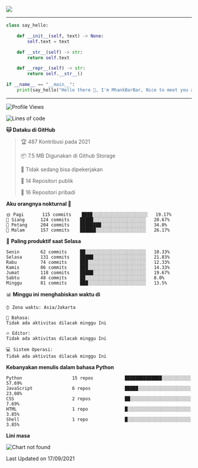<img align="center" height="auto" src="https://github.com/MhankBarBar/MhankBarBar/blob/master/img/1.jpg"/>
<!--
___
![Metrics](https://github.com/MhankBarBar/MhankBarBar/blob/master/github-metrics.svg)
___
-->
<!--
[![ReadMe Card](https://github-readme-stats.vercel.app/api/pin/?username=mhankbarbar&repo=termux-wabot&theme=auto)](https://github.com/mhankbarbar/termux-wabot)
-->

---
```python
class say_hello:

    def __init__(self, text) -> None:
        self.text = text

    def __str__(self) -> str:
        return self.text

    def __repr__(self) -> str:
        return self.__str__()

if __name__ == "__main__":
    print(say_hello("Hello there 👋, I'm MhankBarBar, Nice to meet you all!"))
```
---
<!--START_SECTION:waka-->
![Profile Views](http://img.shields.io/badge/Profil%20dilihat-275-blue)

![Lines of code](https://img.shields.io/badge/Sejak%20Hello%20World%20aku%20telah%20menulis-494682%20baris%20kode-blue)

**🐱 Dataku di GitHub** 

> 🏆 487 Kontribusi pada 2021
 > 
> 📦 7.5 MB Digunakan di Github Storage 
 > 
> 🚫 Tidak sedang bisa dipekerjakan
 > 
> 📜 14 Repositori publik 
 > 
> 🔑 16 Repositori pribadi  
 > 
**Aku orangnya nokturnal 🦉** 

```text
🌞 Pagi       115 commits    ████░░░░░░░░░░░░░░░░░░░░░   19.17% 
🌆 Siang      124 commits    █████░░░░░░░░░░░░░░░░░░░░   20.67% 
🌃 Petang     204 commits    ████████░░░░░░░░░░░░░░░░░   34.0% 
🌙 Malam      157 commits    ██████░░░░░░░░░░░░░░░░░░░   26.17%

```
📅 **Paling produktif saat Selasa** 

```text
Senin        62 commits     ██░░░░░░░░░░░░░░░░░░░░░░░   10.33% 
Selasa       131 commits    █████░░░░░░░░░░░░░░░░░░░░   21.83% 
Rabu         74 commits     ███░░░░░░░░░░░░░░░░░░░░░░   12.33% 
Kamis        86 commits     ███░░░░░░░░░░░░░░░░░░░░░░   14.33% 
Jumat        118 commits    █████░░░░░░░░░░░░░░░░░░░░   19.67% 
Sabtu        48 commits     ██░░░░░░░░░░░░░░░░░░░░░░░   8.0% 
Minggu       81 commits     ███░░░░░░░░░░░░░░░░░░░░░░   13.5%

```


📊 **Minggu ini menghabiskan waktu di** 

```text
⌚︎ Zona waktu: Asia/Jakarta

💬 Bahasa: 
Tidak ada aktivitas dilacak minggu Ini

🔥 Editor: 
Tidak ada aktivitas dilacak minggu Ini

💻 Sistem Operasi: 
Tidak ada aktivitas dilacak minggu Ini

```

**Kebanyakan menulis dalam bahasa Python** 

```text
Python                   15 repos            ██████████████░░░░░░░░░░░   57.69% 
JavaScript               6 repos             █████░░░░░░░░░░░░░░░░░░░░   23.08% 
CSS                      2 repos             ██░░░░░░░░░░░░░░░░░░░░░░░   7.69% 
HTML                     1 repo              █░░░░░░░░░░░░░░░░░░░░░░░░   3.85% 
Shell                    1 repo              █░░░░░░░░░░░░░░░░░░░░░░░░   3.85%

```


**Lini masa**

![Chart not found](https://raw.githubusercontent.com/MhankBarBar/MhankBarBar/master/charts/bar_graph.png) 


 Last Updated on 17/09/2021
<!--END_SECTION:waka-->
